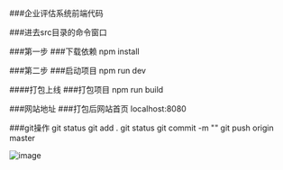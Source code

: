 ###企业评估系统前端代码

###进去src目录的命令窗口

###第一步
###下载依赖
npm install

###第二步
###启动项目
npm run dev

####打包上线
###打包项目
npm run build

###网站地址
###打包后网站首页
localhost:8080

###git操作
git status
git add .
git status
git commit -m ""
git push origin master

![image](https://user-images.githubusercontent.com/31957512/174075114-7a1d9db5-ca93-4461-9d5e-b3252563166b.png)
